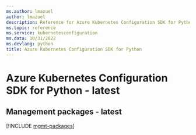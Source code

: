 ```yaml
---
ms.author: lmazuel
author: lmazuel
description: Reference for Azure Kubernetes Configuration SDK for Python
ms.topic: reference
ms.service: kubernetesconfiguration
ms.data: 10/31/2022
ms.devlang: python
title: Azure Kubernetes Configuration SDK for Python
---
```

# Azure Kubernetes Configuration SDK for Python - latest

## Management packages - latest
[!INCLUDE [mgmt-packages](kubernetes-configuration-mgmt-index.md)]